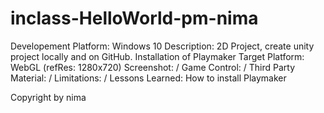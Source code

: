 # inclass-HelloWorld-pm-nima

Developement Platform: Windows 10
Description: 2D Project, create unity project locally and on GitHub. Installation of Playmaker
Target Platform: WebGL (refRes: 1280x720)
Screenshot: /
Game Control: /
Third Party Material: /
Limitations: /
Lessons Learned: How to install Playmaker

Copyright by nima
